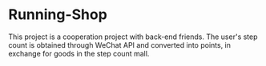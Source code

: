 # Running-Shop
This project is a cooperation project with back-end friends. The user's step count is obtained through WeChat API and converted into points, in exchange for goods in the step count mall.
